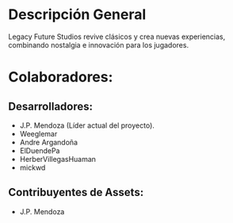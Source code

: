 # Descripción General
Legacy Future Studios revive clásicos y crea nuevas experiencias, combinando nostalgia e innovación para los jugadores.

# Colaboradores:
## Desarrolladores:
* J.P. Mendoza (Líder actual del proyecto).
* Weeglemar
* Andre Argandoña
* ElDuendePa
* HerberVillegasHuaman
* mickwd
## Contribuyentes de Assets:
* J.P. Mendoza
